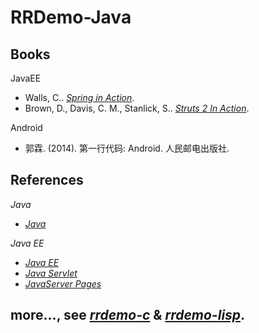 # RRDemo-Java

## Books
JavaEE
- Walls, C.. [*Spring in Action*](http://manning.com/books/spring-in-action).
- Brown, D., Davis, C. M., Stanlick, S.. [*Struts 2 In Action*](http://manning.com/books/struts-2-in-action).

Android
- 郭霖. (2014). 第一行代码: Android. 人民邮电出版社.

## References
*Java*
- [*Java*](http://java.com/)

*Java EE*
- [*Java EE*](http://oracle.com/technetwork/java/javaee/)
- [*Java Servlet*](http://oracle.com/technetwork/java/javaee/servlet/)
- [*JavaServer Pages*](http://oracle.com/technetwork/java/javaee/jsp/)

## more..., see [*rrdemo-c*](http://github.com/afoolsbag/rrdemo-c) & [*rrdemo-lisp*](http://github.com/afoolsbag/rrdemo-lisp).
